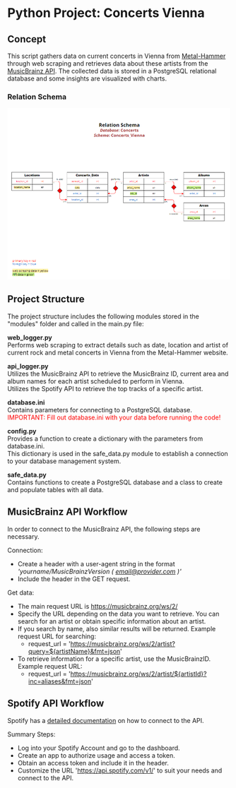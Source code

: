 # Python Project: Concerts Vienna

## Concept
This script gathers data on current concerts in Vienna from [Metal-Hammer](https://www.metal-hammer.de/alle-konzerte-in/wien/) through web scraping
and retrieves data about these artists from the [MusicBrainz API](https://musicbrainz.org/doc/MusicBrainz_API). The collected data is stored
in a PostgreSQL relational database and some insights are visualized with charts.

### Relation Schema
![Relation Schema](relationschema.PNG)


## Project Structure
The project structure includes the following modules stored in the "modules" folder and called in the main.py file:

**web_logger.py**<br>
Performs web scraping to extract details such as date, location and artist of current rock and metal concerts in Vienna from the Metal-Hammer website.

**api_logger.py**<br>
Utilizes the MusicBrainz API to retrieve the MusicBrainz ID, current area and album names for each artist scheduled to perform in Vienna.<br>
Utilizes the Spotify API to retrieve the top tracks of a specific artist.

**database.ini**<br>
Contains parameters for connecting to a PostgreSQL database.<br>
<font color="red">IMPORTANT: Fill out database.ini with your data before running the code!</font>

**config.py**<br>
Provides a function to create a dictionary with the parameters from database.ini.<br>
This dictionary is used in the safe_data.py module to establish a connection to your database management system.

**safe_data.py**<br>
Contains functions to create a PostgreSQL database and a class to create and populate tables with all data.


## MusicBrainz API Workflow
In order to connect to the MusicBrainz API, the following steps are necessary.<br>

Connection:
- Create a header with a user-agent string in the format *'yourname/MusicBrainzVersion ( email@provider.com )'*
- Include the header in the GET request.

Get data:
- The main request URL is https://musicbrainz.org/ws/2/
- Specify the URL depending on the data you want to retrieve. You can search for an artist or obtain specific information about an artist.
- If you search by name, also similar results will be returned. Example request URL for searching:
  - request_url = 'https://musicbrainz.org/ws/2/artist?query=${artistName}&fmt=json'
- To retrieve information for a specific artist, use the MusicBrainzID. Example request URL:
  - request_url = 'https://musicbrainz.org/ws/2/artist/${artistId}?inc=aliases&fmt=json'

## Spotify API Workflow
Spotify has a [detailed documentation](https://developer.spotify.com/documentation/web-api) on how to connect to the API.<br>

Summary Steps:
- Log into your Spotify Account and go to the dashboard.
- Create an app to authorize usage and access a token.
- Obtain an access token and include it in the header.
- Customize the URL 'https://api.spotify.com/v1/' to suit your needs and connect to the API.
